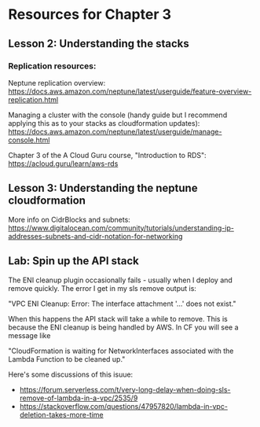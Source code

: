 # Resources for Chapter 3

## Lesson 2: Understanding the stacks

### Replication resources:
Neptune replication overview:
https://docs.aws.amazon.com/neptune/latest/userguide/feature-overview-replication.html

Managing a cluster with the console (handy guide but I recommend applying this as to your stacks as cloudformation updates):
https://docs.aws.amazon.com/neptune/latest/userguide/manage-console.html

Chapter 3 of the A Cloud Guru course, "Introduction to RDS":
https://acloud.guru/learn/aws-rds

## Lesson 3: Understanding the neptune cloudformation

More info on CidrBlocks and subnets:
https://www.digitalocean.com/community/tutorials/understanding-ip-addresses-subnets-and-cidr-notation-for-networking

## Lab: Spin up the API stack

The ENI cleanup plugin occasionally fails - usually when I deploy and remove quickly. The error I get in my sls remove output is:

"VPC ENI Cleanup: Error: The interface attachment '...' does not exist."

When this happens the API stack will take a while to remove. This is because the ENI cleanup is being handled by AWS. In CF you will see a message like 

"CloudFormation is waiting for NetworkInterfaces associated with the Lambda Function to be cleaned up."

Here's some discussions of this isuue:
- https://forum.serverless.com/t/very-long-delay-when-doing-sls-remove-of-lambda-in-a-vpc/2535/9
- https://stackoverflow.com/questions/47957820/lambda-in-vpc-deletion-takes-more-time